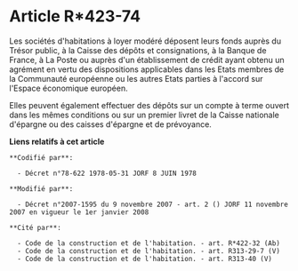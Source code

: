 # Article R*423-74

Les sociétés d'habitations à loyer modéré déposent leurs fonds auprès du Trésor public, à la Caisse des dépôts et
consignations, à la Banque de France, à La Poste ou auprès d'un établissement de crédit ayant obtenu un agrément en vertu des
dispositions applicables dans les Etats membres de la Communauté européenne ou les autres Etats parties à l'accord sur
l'Espace économique européen.

Elles peuvent également effectuer des dépôts sur un compte à terme ouvert dans les mêmes conditions ou sur un premier livret
de la Caisse nationale d'épargne ou des caisses d'épargne et de prévoyance.

**Liens relatifs à cet article**

	**Codifié par**:

	  - Décret n°78-622 1978-05-31 JORF 8 JUIN 1978

	**Modifié par**:

	  - Décret n°2007-1595 du 9 novembre 2007 - art. 2 () JORF 11 novembre 2007 en vigueur le 1er janvier 2008

	**Cité par**:

	  - Code de la construction et de l'habitation. - art. R*422-32 (Ab)
	  - Code de la construction et de l'habitation. - art. R313-29-7 (V)
	  - Code de la construction et de l'habitation. - art. R313-40 (V)
